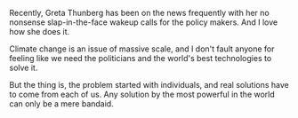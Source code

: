 ---
---

Recently, Greta Thunberg has been on the news frequently with her no nonsense slap-in-the-face wakeup calls for the policy makers. And I love how she does it.

Climate change is an issue of massive scale, and I don't fault anyone for feeling like we need the politicians and the world's best technologies to solve it. 

But the thing is, the problem started with individuals, and real solutions have to come from each of us. Any solution by the most powerful in the world can only be a mere bandaid. 



